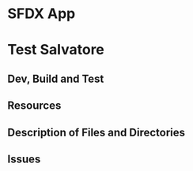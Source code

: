 # SFDX  App

# Test Salvatore

## Dev, Build and Test


## Resources


## Description of Files and Directories


## Issues


